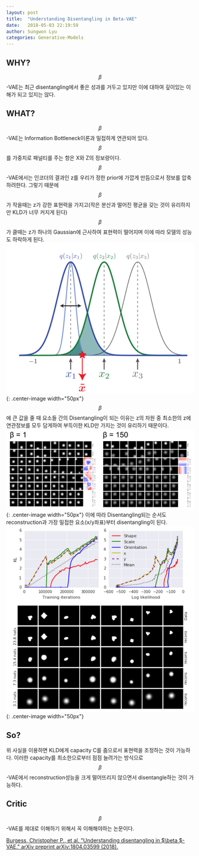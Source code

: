 ```yaml
---
layout: post
title:  "Understanding Disentangling in Beta-VAE"
date:   2018-05-03 22:19:59
author: Sungwon Lyu
categories: Generative-Models
---
```


## WHY? 
$$\beta$$-VAE는 최근 disentangling에서 좋은 성과를 거두고 있지만 이에 대하여 깊이있는 이해가 되고 있지는 않다.

## WHAT?
$$\beta$$-VAE는 Information Bottleneck이론과 밀접하게 연관되어 있다. $$\beta$$를 가중치로 패널티를 주는 항은 X와 Z의 정보량이다. $$\beta$$-VAE에서는 인코더의 결과인 z를 우리가 정한 prior에 가깝게 만듬으로서 정보를 압축하려한다. 그렇기 때문에 $$\beta$$가 작을때는 z가 강한 표현력을 가지고(작은 분산과 떨어진 평균을 갖는 것이 유리하지만 KLD가 너무 커지게 된다) $$\beta$$가 클때는 z가 하나의 Gaussian에 근사하여 표현력이 떨어지며 이에 따라 모델의 성능도 하락하게 된다. 
![image](/assets/images/ubvae1.png){: .center-image width="50px"}
$$\beta$$에 큰 값을 줄 때 요소들 간의 Disentangling이 되는 이유는 z의 차원 중 최소한의 z에 연관정보를 모두 담게하여 부득이한 KLD만 가지는 것이 유리하기 때문이다. 
![image](/assets/images/ubvae2.png){: .center-image width="50px"}
이에 따라 Disentangling되는 순서도 reconstruction과 가장 밀접한 요소(x/y좌표)부터 disentangling이 된다. 
![image](/assets/images/ubvae3.png){: .center-image width="50px"}

## So?
위 사실을 이용하면 KLD에게 capacity C를 줌으로서 표현력을 조정하는 것이 가능하다. 이러한 capacity를 최소한으로부터 점점 늘려가는 방식으로 $$\beta$$-VAE에서 reconstruction성능을 크게 떨어뜨리지 않으면서 disentangle하는 것이 가능하다.

## Critic
$$\beta$$-VAE를 제대로 이해하기 위해서 꼭 이해해야하는 논문이다.

[Burgess, Christopher P., et al. "Understanding disentangling in $\beta $-VAE." arXiv preprint arXiv:1804.03599 (2018).](https://arxiv.org/abs/1804.03599)
